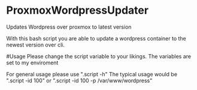 # ProxmoxWordpressUpdater
Updates Wordpress over proxmox to latest version  

With this bash script you are able to update a wordpress container to the newest version over cli. 

#Usage
Please change the script variable to your likings. The variables are set to my enviroment

For general usage please use ".script -h"
The typical usage would be ".script -id 100" or ".script -id 100 -p /var/www/wordpress"
